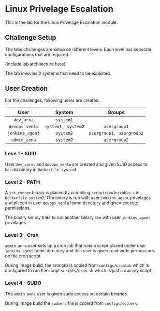 # Linux Privelage Escalation

This is the lab for the Linux Privelage Escalation module.

## Challenge Setup

The labs challenges are setup on different levels. Each level has seperate configurations that are required

{include lab architecture here}

The lab invovles 2 systems that need to be exploited.

## User Creation

For the challenges, following users are created.

|User|System|Groups|
|:--:|:--:|:--:|
|`dev_arni`|`system1`||
|`devops_venla`|`system1, system2`|`usergroup1`|
|`jenkins_agent`|`system2`|`usergroup1, usergroup2`|
|`admin_anna`|`system2`|`usergroup2`|

### Leve 1 - SUID

User `dev_aarni` and `devops_venla` are created and given SUID access to `base64` binary in `Dockerfile-system1`.

### Level 2 - PATH

A `tns_runner` binary is placed by compiling `scripts/vulnerable.c` in `Dockerfile-system2`. The binary is run with user `jenkins_agent` privelages and placed in user `devops_venla` home directory and given execute permissions.

The binary simply tries to run another binary `thm` with user `jenkins_agent` privelages.

### Level 3 - Cron

`admin_anna` user sets up a cron job that runs a script placed under user `jenkins_agent` home directory and this user is given read write permissions on the cron script.

During image build, the crontab is copied from `configs/crontab` which is configured to run the script `scripts/cron.sh` which is just a dummy script.

### Level 4 - SUDO

The `admin_anna` user is given sudo access on certain binaries.

During image build the `sudoers` file is copied from `configs/sudoers`.
